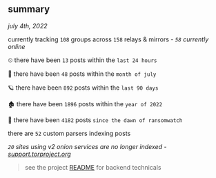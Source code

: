 
## summary
_july 4th, 2022_

currently tracking `108` groups across `158` relays & mirrors - _`58` currently online_

⏲ there have been `13` posts within the `last 24 hours`

🦈 there have been `48` posts within the `month of july`

🪐 there have been `892` posts within the `last 90 days`

🏚 there have been `1896` posts within the `year of 2022`

🦕 there have been `4182` posts `since the dawn of ransomwatch`

there are `52` custom parsers indexing posts

_`20` sites using v2 onion services are no longer indexed - [support.torproject.org](https://support.torproject.org/onionservices/v2-deprecation/)_

> see the project [README](https://github.com/joshhighet/ransomwatch#ransomwatch--) for backend technicals
